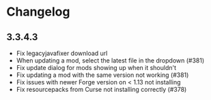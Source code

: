 # Changelog

## 3.3.4.3

- Fix legacyjavafixer download url
- When updating a mod, select the latest file in the dropdown (#381)
- Fix update dialog for mods showing up when it shouldn't
- Fix updating a mod with the same version not working (#381)
- Fix issues with newer Forge version on < 1.13 not installing
- Fix resourcepacks from Curse not installing correctly (#378)
